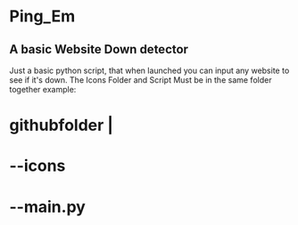 # Ping_Em
A basic Website Down detector
-----------------------------
Just a basic python script, that when launched you can input any website to see if it's down.
The Icons Folder and Script Must be in the same folder together example:
# githubfolder |
  # --icons
  # --main.py
